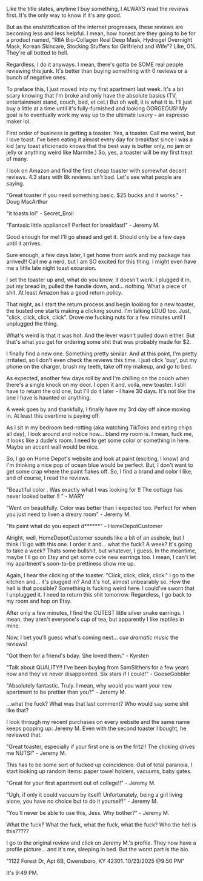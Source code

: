 Like the title states, anytime I buy something, I ALWAYS read the reviews first. It's the only way to know if it's any good. 

But as the enshittification of the internet progresses, these reviews are becoming less and less helpful. I mean, how honest are they going to be for a product named, "RIIA Bio-Collagen Real Deep Mask, Hydrogel Overnight Mask, Korean Skincare, Stocking Stuffers for Girlfriend and Wife"? Like, 0%. They're all botted to hell.

Regardless, I do it anyways. I mean, there's gotta be SOME real people reviewing this junk. It's better than buying something with 0 reviews or a bunch of negative ones.

To preface this, I just moved into my first apartment last week. It's a bit scary knowing that I'm broke and only have the absolute basics (TV, entertainment stand, couch, bed, et cet.) But oh well, it is what it is. I'll just buy a little at a time until it's fully-furnished and looking GORGEOUS! My goal is to eventually work my way up to the ultimate luxury - an espresso maker lol.

First order of business is getting a toaster. Yes, a toaster. Call me weird, but I love toast. I've been eating it almost every day for breakfast since I was a kid (any toast aficionado knows that the best way is butter only, no jam or jelly or anything weird like Marmite.) So, yes, a toaster will be my first treat of many.

I look on Amazon and find the first cheap toaster with somewhat decent reviews. 4.3 stars with 8k reviews isn't bad. Let's see what people are saying.

"Great toaster if you need something basic. $25 bucks and it works." - Doug MacArthur

"it toasts lol" - Secret_Broil

"Fantasic little appliance!! Perfect for breakfast!" - Jeremy M.

Good enough for me! I'll go ahead and get it. Should only be a few days until it arrives.

Sure enough, a few days later, I get home from work and my package has arrived!! Call me a nerd, but I am SO excited for this thing. I might even have me a little late night toast excursion.

I set the toaster up and, what do you know, it doesn't work. I plugged it in, put my bread in, pulled the handle down, and... nothing. What a piece of shit. At least Amazon has a good return policy.

That night, as I start the return process and begin looking for a new toaster, the busted one starts making a clicking sound. I'm talking LOUD too. Just, "click, click, click, click". Drove me fucking nuts for a few minutes until I unplugged the thing.

What's weird is that it was hot. And the lever wasn't pulled down either. But that's what you get for ordering some shit that was probably made for $2.

I finally find a new one. Something pretty similar. And at this point, I'm pretty irritated, so I don't even check the reviews this time. I just click 'buy', put my phone on the charger, brush my teeth, take off my makeup, and go to bed.

As expected, another few days roll by and I'm chilling on the couch when there's a single knock on my door. I open it and, voila, new toaster. I still have to return the old one, but I'll do it later - I have 30 days. It's not like the one I have is haunted or anything.

A week goes by and thankfully, I finally have my 3rd day off since moving in. At least this overtime is paying off.

As I sit in my bedroom bed-rotting (aka watching TikToks and eating chips all day), I look around and notice how... bland my room is. I mean, fuck me, it looks like a dude's room. I need to get some color or something in here. Maybe an accent wall would be nice.

So, I go on Home Depot's website and look at paint (exciting, I know) and I'm thinking a nice pop of ocean blue would be perfect. But, I don't want to get some crap where the paint flakes off. So, I find a brand and color I like, and of course, I read the reviews.

"Beautiful color . Was exactly what I was looking for !! The cottage has never looked better !! " - MARY

"Went on beautifully. Color was better than I expected too. Perfect for when you just need to liven a dreary room" - Jeremy M.

"Its paint what do you expect d******" - HomeDepotCustomer

Alright, well, HomeDepotCustomer sounds like a bit of an asshole, but I think I'll go with this one. I order it and... what the fuck? A week? It's going to take a week? Thats some bullshit, but whatever, I guess. In the meantime, maybe I'll go on Etsy and get some cute new earrings too. I mean, I can't let my apartment's soon-to-be prettiness show me up.

Again, I hear the clicking of the toaster. "Click, click, click, click." I go to the kitchen and... it's plugged in? And it's hot, almost unbearably so. How the hell is that possible? Something is fucking weird here. I could've sworn that I unplugged it. I need to return this shit tomorrow. Regardless, I go back to my room and hop on Etsy.

After only a few minutes, I find the CUTEST little silver snake earrings. I mean, they aren't everyone's cup of tea, but apparently I like reptiles in mine. 

Now, I bet you'll guess what's coming next... *cue dramatic music* the reviews!

"Got them for a friend's bday. She loved them." - Kyrsten

"Talk about QUALITY!! I've been buying from SamSlithers for a few years now and they've never disappointed. Six stars if I could!" - GooseGobbler

"Absolutely fantastic. Truly. I mean, why would you want your new apartment to be prettier than you?" - Jeremy M.

...what the fuck? What was that last comment? Who would say some shit like that?
 
I look through my recent purchases on every website and the same name keeps popping up: Jeremy M. Even with the second toaster I bought, he reviewed that.

"Great toaster, especially if your first one is on the fritz!! The clicking drives me NUTS!" - Jeremy M.

This has to be some sort of fucked up coincidence. Out of total paranoia, I start looking up random items: paper towel holders, vacuums, baby gates.

"Great for your first apartment out of college!!" - Jeremy M.

"Ugh, if only it could vacuum by itself! Unfortunately, being a girl living alone, you have no choice but to do it yourself!" - Jeremy M.

"You'll never be able to use this, Jess. Why bother?" - Jeremy M.

What the fuck? What the fuck, what the fuck, what the fuck? Who the hell is this????? 

I go to the original review and click on Jeremy M.'s profile. They now have a profile picture... and it's me, sleeping in bed. But the worst part is the bio.

"1122 Forest Dr, Apt 6B, Owensboro, KY 42301. 10/23/2025 @9:50 PM"

It's 9:49 PM.



